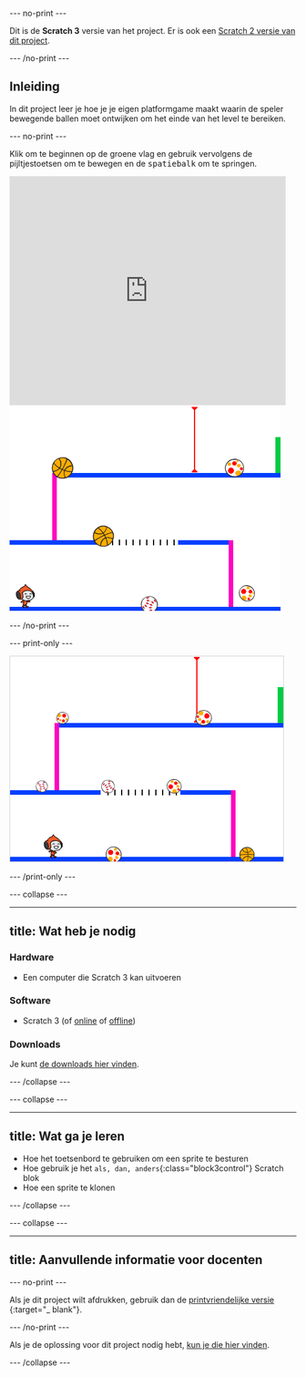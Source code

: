 \--- no-print \---

Dit is de **Scratch 3** versie van het project. Er is ook een [Scratch 2 versie van dit project](https://projects.raspberrypi.org/en/projects/dodgeball-scratch2).

\--- /no-print \---

## Inleiding

In dit project leer je hoe je je eigen platformgame maakt waarin de speler bewegende ballen moet ontwijken om het einde van het level te bereiken.

\--- no-print \---

Klik om te beginnen op de groene vlag en gebruik vervolgens de pijltjestoetsen om te bewegen en de <kbd>spatiebalk</kbd> om te springen.

<div class="scratch-preview">
  <iframe allowtransparency="true" width="485" height="402" src="https://scratch.mit.edu/projects/embed/251809924/?autostart=false" frameborder="0" scrolling="no"></iframe>
  <img src="images/dodge-final.png">
</div>

\--- /no-print \---

\--- print-only \---

![trefbal spel wordt gespeeld](images/dodgeball-showcase.png)

\--- /print-only \---

\--- collapse \---

* * *

## title: Wat heb je nodig

### Hardware

+ Een computer die Scratch 3 kan uitvoeren

### Software

+ Scratch 3 (of [online](https://scratch.mit.edu/projects/editor/) of [offline](https://scratch.mit.edu/download/))

### Downloads

Je kunt [de downloads hier vinden](http://rpf.io/p/en/dodgeball-go).

\--- /collapse \---

\--- collapse \---

* * *

## title: Wat ga je leren

+ Hoe het toetsenbord te gebruiken om een sprite te besturen
+ Hoe gebruik je het `als, dan, anders`{:class="block3control"} Scratch blok
+ Hoe een sprite te klonen

\--- /collapse \---

\--- collapse \---

* * *

## title: Aanvullende informatie voor docenten

\--- no-print \---

Als je dit project wilt afdrukken, gebruik dan de [ printvriendelijke versie ](https://projects.raspberrypi.org/en/projects/dodgeball/print) {:target="_ blank"}.

\--- /no-print \---

Als je de oplossing voor dit project nodig hebt, [kun je die hier vinden](http://rpf.io/p/en/dodgeball-get).

\--- /collapse \---